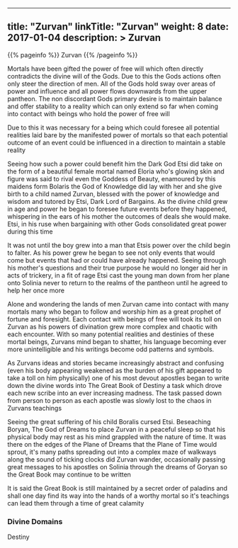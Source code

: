 
---
title: "Zurvan"
linkTitle: "Zurvan"
weight: 8
date: 2017-01-04
description: >
 Zurvan
---

{{% pageinfo %}}
Zurvan
{{% /pageinfo %}}

Mortals have been gifted the power of free will which often directly contradicts the divine will of the Gods. Due to this the Gods actions often only steer the direction of men. All of the Gods hold sway over areas of power and influence and all power flows downwards from the upper pantheon. The non discordant Gods primary desire is to maintain balance and offer stability to a reality which can only extend so far when coming into contact with beings who hold the power of free will

Due to this it was necessary for a being which could foresee all potential realities laid bare by the manifested power of mortals so that each potential outcome of an event could be influenced in a direction to maintain a stable reality

Seeing how such a power could benefit him the Dark God Etsi did take on the form of a beautiful female mortal named Eloria who's glowing skin and figure was said to rival even the Goddess of Beauty, enamoured by this maidens form Bolaris the God of Knowledge did lay with her and she give birth to a child named Zurvan, blessed with the power of knowledge and wisdom and tutored by Etsi, Dark Lord of Bargains. As the divine child grew in age and power he began to foresee future events before they happened, whispering in the ears of his mother the outcomes of deals she would make. Etsi, in his ruse when bargaining with other Gods consolidated great power during this time

It was not until the boy grew into a man that Etsis power over the child begin to falter. As his power grew he began to see not only events that would come but events that had or could have already happened. Seeing through his mother's questions and their true purpose he would no longer aid her in acts of trickery, in a fit of rage Etsi cast the young man down from her plane onto Solinia never to return to the realms of the pantheon until he agreed to help her once more

Alone and wondering the lands of men Zurvan came into contact with many mortals many who began to follow and worship him as a great prophet of fortune and foresight. Each contact with beings of free will took its toll on Zurvan as his powers of divination grew more complex and chaotic with each encounter. With so many potential realities and destinies of these mortal beings, Zurvans mind began to shatter, his language becoming ever more unintelligible and his writings become odd patterns and symbols.

As Zurvans ideas and stories became increasingly abstract and confusing (even his body appearing weakened as the burden of his gift appeared to take a toll on him physically) one of his most devout apostles began to write down the divine words into The Great Book of Destiny a task which drove each new scribe into an ever increasing madness. The task passed down from person to person as each apostle was slowly lost to the chaos in Zurvans teachings

Seeing the great suffering of his child Boralis cursed Etsi. Beseaching Boryan, The God of Dreams to place Zurvan in a peaceful sleep so that his physical body may rest as his mind grappled with the nature of time. It was there on the edges of the Plane of Dreams that the Plane of Time would sprout, it's many paths spreading out into a complex maze of walkways along the sound of ticking clocks did Zurvan wander, occasionally passing great messages to his apostles on Solinia through the dreams of Goryan so the Great Book may continue to be written

It is said the Great Book is still maintained by a secret order of paladins and shall one day find its way into the hands of a worthy mortal so it's teachings can lead them through a time of great calamity

### Divine Domains

Destiny
